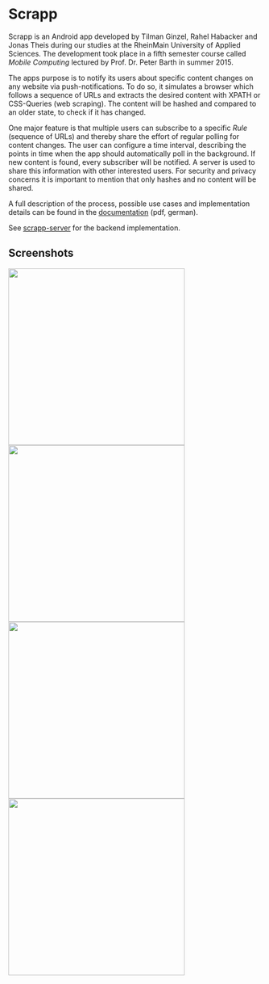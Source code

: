 # Scrapp

Scrapp is an Android app developed by Tilman Ginzel, Rahel Habacker and Jonas Theis during our studies
at the RheinMain University of Applied Sciences. The development took place in a fifth semester course called *Mobile
Computing* lectured by Prof. Dr. Peter Barth in summer 2015.

The apps purpose is to notify its users about specific content changes on any website via push-notifications. To do so, it simulates a browser which follows a sequence of URLs and extracts the desired content with XPATH or CSS-Queries (web scraping). The content will be hashed and compared to an older state, to check if it has changed.

One major feature is that multiple users can subscribe to a specific *Rule* (sequence of URLs) and thereby share the effort of regular polling for content changes. The user can configure a time interval, describing the points in time when the app should automatically poll in the background. If new content is found, every subscriber will be notified. A server is used to share this information with other interested users. For security and privacy concerns it is important to mention that only hashes and no content will be shared.

A full description of the process, possible use cases and implementation details can be found in the [documentation](scrapp-documentation.pdf) (pdf, german).

See [scrapp-server](https://github.com/tilmanginzel/scrapp-server/) for the backend implementation.

## Screenshots
<span><img src="screenshot-01.png" width="350px" /></span>
<span><img src="screenshot-02.png" width="350px" /></span>
<span><img src="screenshot-03.png" width="350px" /></span>
<span><img src="screenshot-04.png" width="350px" /></span>
